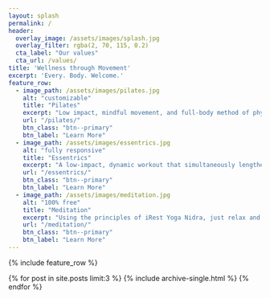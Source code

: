 ```yaml
---
layout: splash
permalink: /
header:
  overlay_image: /assets/images/splash.jpg
  overlay_filter: rgba(2, 70, 115, 0.2)
  cta_label: "Our values"
  cta_url: /values/
title: 'Wellness through Movement'
excerpt: 'Every. Body. Welcome.'
feature_row:
  - image_path: /assets/images/pilates.jpg
    alt: "customizable"
    title: "Pilates"
    excerpt: "Low impact, mindful movement, and full-body method of physical conditioning."
    url: "/pilates/"
    btn_class: "btn--primary"
    btn_label: "Learn More"
  - image_path: /assets/images/essentrics.jpg
    alt: "fully responsive"
    title: "Essentrics"
    excerpt: "A low-impact, dynamic workout that simultaneously lengthens and strengthens every muscle in the body."
    url: "/essentrics/"
    btn_class: "btn--primary"
    btn_label: "Learn More"
  - image_path: /assets/images/meditation.jpg
    alt: "100% free"
    title: "Meditation"
    excerpt: "Using the principles of iRest Yoga Nidra, just relax and listen along."
    url: "/meditation/"
    btn_class: "btn--primary"
    btn_label: "Learn More"
---
```


{% include feature_row %}

{% for post in site.posts limit:3 %}
    {% include archive-single.html %}
{% endfor %}
